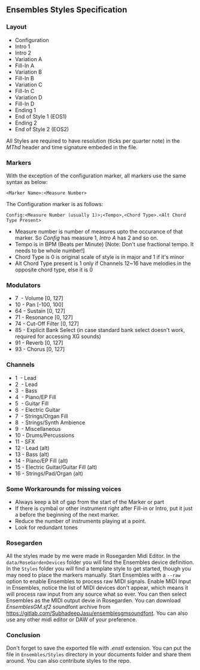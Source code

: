 ## Ensembles Styles Specification

### Layout
- Configuration
- Intro 1
- Intro 2
- Variation A
- Fill-In A
- Variation B
- Fill-In B
- Variation C
- Fill-In C
- Variation D
- Fill-In D
- Ending 1
- End of Style 1 (EOS1)
- Ending 2
- End of Style 2 (EOS2)

All Styles are required to have resolution (ticks per quarter note) in the *MThd* header and time signature embeded in the file.

### Markers
With the exception of the configuration marker, all markers use the same syntax as below:

```<Marker Name>:<Measure Number>```

The Configuration marker is as follows:

```Config:<Measure Number (usually 1)>;<Tempo>,<Chord Type>.<Alt Chord Type Present>```

* Measure number is number of measures upto the occurance of that marker. So _Config_ has measure 1, _Intro A_ has 2 and so on.
* Tempo is in BPM (Beats per Minute) [Note: Don't use fractional tempo. It needs to be whole number!]
* Chord Type is 0 is original scale of style is in major and 1 if it's minor
* Alt Chord Type present is 1 only if Channels 12~16 have melodies in the opposite chord type, else it is 0

### Modulators
- 7&nbsp; - Volume [0, 127]
- 10 - Pan [-100, 100]
- 64 - Sustain [0, 127]
- 71 - Resonance [0, 127]
- 74 - Cut-Off Filter [0, 127]
- 85 - Explicit Bank Select (in case standard bank select doesn't work, required for accessing XG sounds)
- 91 - Reverb [0, 127]
- 93 - Chorus [0, 127]

### Channels
- 1&nbsp; - Lead
- 2&nbsp; - Lead
- 3&nbsp; - Bass
- 4&nbsp; - Piano/EP Fill
- 5&nbsp; - Guitar Fill
- 6&nbsp; - Electric Guitar
- 7&nbsp; - Strings/Organ Fill
- 8&nbsp; - Strings/Synth Ambience
- 9&nbsp; - Miscellaneous
- 10 - Drums/Percussions
- 11 - SFX
- 12 - Lead (alt)
- 13 - Bass (alt)
- 14 - Piano/EP Fill (alt)
- 15 - Electric Guitar/Guitar Fill (alt)
- 16 - Strings/Pad/Organ (alt)


### Some Workarounds for missing voices
- Always keep a bit of gap from the start of the Marker or part
- If there is cymbal or other instrument right after Fill-in or Intro, put it just a before the beginning of the next marker.
- Reduce the number of instruments playing at a point.
- Look for redundant tones

### Rosegarden
All the styles made by me were made in Rosegarden Midi Editor.
In the `data/RoseGardenDevices` folder you will find the Ensembles device definition. In the `Styles` folder you will find a template style to get started, though you may need to place the markers manually. Start Ensembles with a `--raw` option to enable Ensembles to process raw MIDI signals. Enable MIDI Input in Ensembles, notice the list of MIDI devices don't appear, which means it will process raw input from any source what so ever. You can then select Ensembles as the MIDI output devie in Rosegarden. You can download *EnsemblesGM.sf2* soundfont archive from https://gitlab.com/SubhadeepJasu/ensemblesgmsoundfont. You can also use any other midi editor or DAW of your preference.

### Conclusion

Don't forget to save the exported file with *.enstl* extension. You can put the file in `Ensembles/Styles` directory in your documents folder and share them around. You can also contribute styles to the repo.
